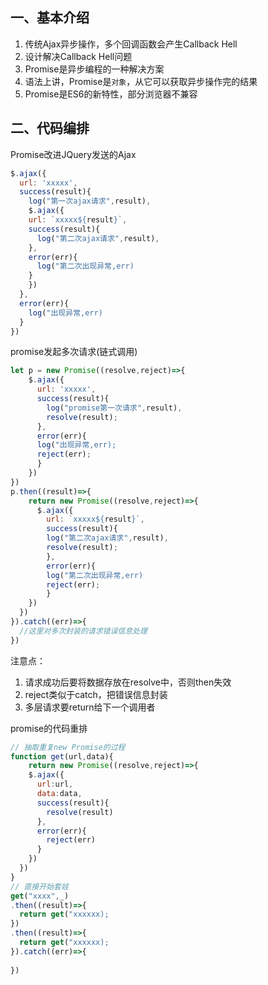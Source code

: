 ## 一、基本介绍
1. 传统Ajax异步操作，多个回调函数会产生Callback Hell
2. 设计解决Callback Hell问题
3. Promise是异步编程的一种解决方案
4. 语法上讲，Promise是`对象`，从它可以获取异步操作完的结果
5. Promise是ES6的新特性，部分浏览器不兼容
## 二、代码编排
Promise改进JQuery发送的Ajax
```javascript
$.ajax({
  url: 'xxxxx',
  success(result){
    log("第一次ajax请求",result),  	
    $.ajax({
    url: `xxxxx${result}`,
    success(result){
      log("第二次ajax请求",result),  	
    },
    error(err){
      log("第二次出现异常,err)
    }
    })
  },
  error(err){
    log("出现异常,err)
  }
})
```
promise发起多次请求(链式调用)
```javascript
let p = new Promise((resolve,reject)=>{
    $.ajax({
      url: 'xxxxx',
      success(result){
        log("promise第一次请求",result),
        resolve(result);
      },
      error(err){
      log("出现异常,err);
      reject(err);
      }
	})
})
p.then((result)=>{
    return new Promise((resolve,reject)=>{
      $.ajax({
    	url: `xxxxx${result}`,
    	success(result){
      	log("第二次ajax请求",result),  	
        resolve(result);
    	},
    	error(err){
      	log("第二次出现异常,err)
        reject(err);
    	}
    })
  })
}).catch((err)=>{
  //这里对多次封装的请求错误信息处理
})

```
注意点：

1. 请求成功后要将数据存放在resolve中，否则then失效
2. reject类似于catch，把错误信息封装
3. 多层请求要return给下一个调用者

promise的代码重排
```javascript
// 抽取重复new Promise的过程
function get(url,data){
	return new Promise((resolve,reject)=>{
    $.ajax({
      url:url,
      data:data,
      success(result){
        resolve(result)
      },
      error(err){
        reject(err)
      }
    })
  })
}
// 直接开始套娃
get("xxxx",_)
.then((result)=>{
  return get("xxxxxx);
})
.then((result)=>{
  return get("xxxxxx);
}).catch((err)=>{
  
})
```
